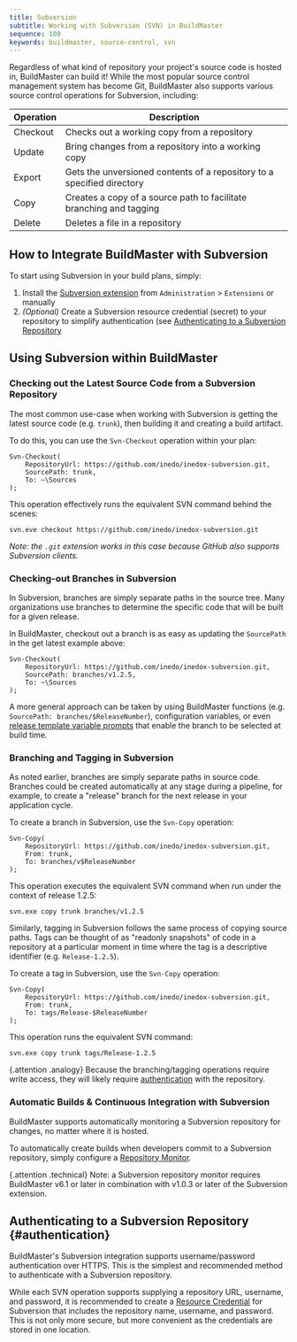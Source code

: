 ```yaml
---
title: Subversion
subtitle: Working with Subversion (SVN) in BuildMaster
sequence: 100 
keywords: buildmaster, source-control, svn
---
```


Regardless of what kind of repository your project's source code is hosted in, BuildMaster can build it! While the most popular source control management system has become Git, BuildMaster also supports various source control operations for Subversion, including:

| Operation | Description |
|---|---|
| Checkout  | Checks out a working copy from a repository |
| Update    | Bring changes from a repository into a working copy |
| Export    | Gets the unversioned contents of a repository to a specified directory |
| Copy      | Creates a copy of a source path to facilitate branching and tagging |
| Delete    | Deletes a file in a repository  |

## How to Integrate BuildMaster with Subversion

To start using Subversion in your build plans, simply:

 1. Install the [Subversion extension](https://inedo.com/den/inedox/subversion) from `Administration` > `Extensions` or manually
 2. *(Optional)* Create a Subversion resource credential (secret) to your repository to simplify authentication (see [Authenticating to a Subversion Repository]( #authentication)

## Using Subversion within BuildMaster

### Checking out the Latest Source Code from a Subversion Repository

The most common use-case when working with Subversion is getting the latest source code (e.g. `trunk`), then building it and creating a build artifact. 

To do this, you can use the `Svn-Checkout` operation within your plan:

```
Svn-Checkout(
    RepositoryUrl: https://github.com/inedo/inedox-subversion.git,
    SourcePath: trunk,
    To: ~\Sources
);
```

This operation effectively runs the equivalent SVN command behind the scenes: 

`svn.eve checkout https://github.com/inedo/inedox-subversion.git`

*Note: the `.git` extension works in this case because GitHub also supports Subversion clients.*

### Checking-out Branches in Subversion

In Subversion, branches are simply separate paths in the source tree. Many organizations use branches to determine the specific code that will be built for a given release. 

In BuildMaster, checkout out a branch is as easy as updating the `SourcePath` in the get latest example above:

```
Svn-Checkout(
    RepositoryUrl: https://github.com/inedo/inedox-subversion.git,
    SourcePath: branches/v1.2.5,
    To: ~\Sources
);
```

A more general approach can be taken by using BuildMaster functions (e.g. `SourcePath: branches/$ReleaseNumber`), configuration variables, or even [release template variable prompts](/support/documentation/buildmaster/releases/templates#components) that enable the branch to be selected at build time.

### Branching and Tagging in Subversion

As noted earlier, branches are simply separate paths in source code. Branches could be created automatically at any stage during a pipeline, for example, to create a "release" branch for the next release in your application cycle.

To create a branch in Subversion, use the `Svn-Copy` operation:

```
Svn-Copy(
    RepositoryUrl: https://github.com/inedo/inedox-subversion.git,
    From: trunk,
    To: branches/v$ReleaseNumber
);
```

This operation executes the equivalent SVN command when run under the context of release 1.2.5:

```
svn.exe copy trunk branches/v1.2.5
```

Similarly, tagging in Subversion follows the same process of copying source paths. Tags can be thought of as "readonly snapshots" of code in a repository at a particular moment in time where the tag is a descriptive identifier (e.g. `Release-1.2.5`).

To create a tag in Subversion, use the `Svn-Copy` operation:

```
Svn-Copy(
    RepositoryUrl: https://github.com/inedo/inedox-subversion.git,
    From: trunk,
    To: tags/Release-$ReleaseNumber
);
```

This operation runs the equivalent SVN command:

```
svn.exe copy trunk tags/Release-1.2.5
```

{.attention .analogy} Because the branching/tagging operations require write access, they will likely require [authentication](#authentication) with the repository.

### Automatic Builds & Continuous Integration with Subversion

BuildMaster supports automatically monitoring a Subversion repository for changes, no matter where it is hosted. 

To automatically create builds when developers commit to a Subversion repository, simply configure a [Repository Monitor](/support/documentation/buildmaster/builds/continuous-integration/repository-monitors).

{.attention .technical} Note: a Subversion repository monitor requires BuildMaster v6.1 or later in combination with v1.0.3 or later of the Subversion extension.

## Authenticating to a Subversion Repository {#authentication}

BuildMaster's Subversion integration supports username/password authentication over HTTPS. This is the simplest and recommended method to authenticate with a Subversion repository.

While each SVN operation supports supplying a repository URL, username, and password, it is recommended to create a [Resource Credential](/support/documentation/buildmaster/administration/resource-credentials) for Subversion that includes the repository name, username, and password. This is not only more secure, but more convenient as the credentials are stored in one location.